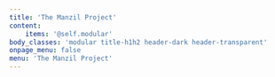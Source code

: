 ```yaml
---
title: 'The Manzil Project'
content:
    items: '@self.modular'
body_classes: 'modular title-h1h2 header-dark header-transparent'
onpage_menu: false
menu: 'The Manzil Project'
---
```


